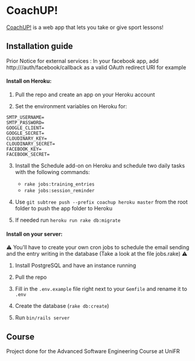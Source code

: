 CoachUP!
==========================
[CoachUP!](https://coachup.herokuapp.com) is a web app that lets you take or give sport lessons!

## Installation guide

Prior Notice for external services : In your facebook app, add http://<your-domain>/auth/facebook/callback as a valid OAuth redirect URI for example

#### Install on Heroku:
1. Pull the repo and create an app on your Heroku account

2. Set the environment variables on Heroku for:

  ```
  SMTP_USERNAME=
  SMTP_PASSWORD=
  GOOGLE_CLIENT=
  GOOGLE_SECRET=
  CLOUDINARY_KEY=
  CLOUDINARY_SECRET=
  FACEBOOK_KEY=
  FACEBOOK_SECRET=
  ```
  
3. Install the Schedule add-on on Heroku and schedule two daily tasks with the following commands: 

   * `rake jobs:training_entries`
   * `rake jobs:session_reminder`

4. Use `git subtree push --prefix coachup heroku master` from the root folder to push the app folder to Heroku

5. If needed run `heroku run rake db:migrate`

#### Install on your server:
:warning: You'll have to create your own cron jobs to schedule the email sending and the entry writing in the database (Take a look at the file jobs.rake) :warning:


1. Install PostgreSQL and have an instance running

2. Pull the repo

3. Fill in the `.env.example` file right next to your `Gemfile` and rename it to `.env`

4. Create the database (`rake db:create`)

5. Run `bin/rails server`

## Course

Project done for the Advanced Software Engineering Course at UniFR
